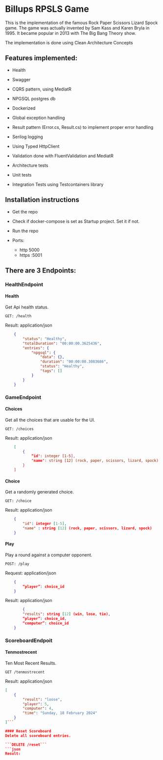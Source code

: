 # Billups RPSLS Game 
This is the implementation of the famous Rock Paper Scissors Lizard Spock game. The game was actually invented by Sam Kass and Karen Bryla in 1995. It became popular in 2013 with The Big Bang Theory show.

The implementation is done using Clean  Architecture Concepts 

## Features implemented:

- Health
- Swagger
- CQRS pattern, using MediatR
- NPGSQL postgres db
- Dockerized
- Global exception handling
- Result pattern (Error.cs, Result.cs) to implement proper error handling
- Serilog logging
- Using Typed HttpClient        
- Validation done with FluentValidation and MediatR

- Architecture tests
- Unit tests
- Integration Tests using Testcontainers library


## Installation instructions
- Get the repo
- Check if docker-compose is set as Startup project. Set it if not.
- Run the repo

- Ports:
    - http 5000
    - https :5001

## There are 3 Endpoints:

### HealthEndpoint

#### Health
Get Api health status.

```GET: /health```

Result: application/json

```json
    {
    	"status": "Healthy",
    	"totalDuration": "00:00:00.3625436",
    	"entries": {
    		"npgsql": {
    			"data": {},
    			"duration": "00:00:00.3083686",
    			"status": "Healthy",
    			"tags": []
    		}
    	}
    }
```    

### GameEndpoint

#### Choices
Get all the choices that are usable for the UI.

```GET: /choices```

Result: application/json

```json
    [
	    {
		    “id": integer [1-5],
		    "name": string [12] (rock, paper, scissors, lizard, spock)
	    }
    ]
```

#### Choice
Get a randomly generated choice.

```GET: /choice```

Result: application/json

```json
    {
	    "id": integer [1-5],
	    "name" : string [12] (rock, paper, scissors, lizard, spock)
    }
```

#### Play
Play a round against a computer opponent.

```POST: /play```

Request: application/json

```json
    {
    	“player”: choice_id
    }
```

Result: application/json
  
```json
        {
	    "results": string [12] (win, lose, tie),
	    “player”: choice_id,
	    “computer”: choice_id
    }
```
### ScoreboardEndpoit

#### Tenmostrecent
Ten Most Recent Results.

```GET /tenmostrecent```

Result: application/json

```json
[
	{
		"result": "loose",
		"player": 5,
		"computer": 4,
		"time": "Sunday, 18 February 2024"
	}
]```

#### Reset Scoreboard
Delete all scoreboard entries.

```DELETE /reset```
```json
Result:
```
